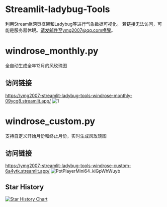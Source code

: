 # Streamlit-ladybug-Tools
利用Streamlit网页框架和Ladybug等进行气象数据可视化。
若链接无法访问，可能是服务器休眠。请发邮件至ymg2007@qq.com唤醒。
# windrose_monthly.py
全自动生成全年12月的风玫瑰图
## 访问链接
https://ymg2007-streamlit-ladybug-tools-windrose-monthly-09ycg8.streamlit.app/
![1](https://user-images.githubusercontent.com/24608776/233089701-3e705387-be00-457e-918b-9d3b57263233.jpg)
# windrose_custom.py
支持自定义开始月份和终止月份，实时生成风玫瑰图
## 访问链接
https://ymg2007-streamlit-ladybug-tools-windrose-custom-6a4ytk.streamlit.app/
![PotPlayerMini64_klGpWhWuyb](https://user-images.githubusercontent.com/24608776/233090471-31a30dff-0a28-4cdf-9480-ba117d518dd6.png)
## Star History

[![Star History Chart](https://api.star-history.com/svg?repos=ymg2007/Streamlit-ladybug-Tools&type=Date)](https://star-history.com/#ymg2007/Streamlit-ladybug-Tools&Date)
